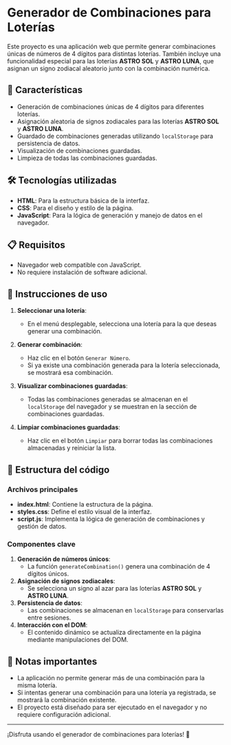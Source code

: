 # Generador de Combinaciones para Loterías

Este proyecto es una aplicación web que permite generar combinaciones únicas de números de 4 dígitos para distintas loterías. También incluye una funcionalidad especial para las loterías **ASTRO SOL** y **ASTRO LUNA**, que asignan un signo zodiacal aleatorio junto con la combinación numérica.

## 🚀 Características

- Generación de combinaciones únicas de 4 dígitos para diferentes loterías.
- Asignación aleatoria de signos zodiacales para las loterías **ASTRO SOL** y **ASTRO LUNA**.
- Guardado de combinaciones generadas utilizando `localStorage` para persistencia de datos.
- Visualización de combinaciones guardadas.
- Limpieza de todas las combinaciones guardadas.

## 🛠️ Tecnologías utilizadas

- **HTML**: Para la estructura básica de la interfaz.
- **CSS**: Para el diseño y estilo de la página.
- **JavaScript**: Para la lógica de generación y manejo de datos en el navegador.

## 📋 Requisitos

- Navegador web compatible con JavaScript.
- No requiere instalación de software adicional.

## 📖 Instrucciones de uso

1. **Seleccionar una lotería**:
   - En el menú desplegable, selecciona una lotería para la que deseas generar una combinación.

2. **Generar combinación**:
   - Haz clic en el botón `Generar Número`.
   - Si ya existe una combinación generada para la lotería seleccionada, se mostrará esa combinación.

3. **Visualizar combinaciones guardadas**:
   - Todas las combinaciones generadas se almacenan en el `localStorage` del navegador y se muestran en la sección de combinaciones guardadas.

4. **Limpiar combinaciones guardadas**:
   - Haz clic en el botón `Limpiar` para borrar todas las combinaciones almacenadas y reiniciar la lista.

## 📂 Estructura del código

### Archivos principales
- **index.html**: Contiene la estructura de la página.
- **styles.css**: Define el estilo visual de la interfaz.
- **script.js**: Implementa la lógica de generación de combinaciones y gestión de datos.

### Componentes clave
1. **Generación de números únicos**:
   - La función `generateCombination()` genera una combinación de 4 dígitos únicos.
2. **Asignación de signos zodiacales**:
   - Se selecciona un signo al azar para las loterías **ASTRO SOL** y **ASTRO LUNA**.
3. **Persistencia de datos**:
   - Las combinaciones se almacenan en `localStorage` para conservarlas entre sesiones.
4. **Interacción con el DOM**:
   - El contenido dinámico se actualiza directamente en la página mediante manipulaciones del DOM.

## 📝 Notas importantes

- La aplicación no permite generar más de una combinación para la misma lotería.
- Si intentas generar una combinación para una lotería ya registrada, se mostrará la combinación existente.
- El proyecto está diseñado para ser ejecutado en el navegador y no requiere configuración adicional.




---

¡Disfruta usando el generador de combinaciones para loterías! 🎲
